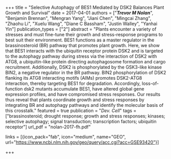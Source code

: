 +++
title = "Selective Autophagy of BES1 Mediated by DSK2 Balances Plant Growth and Survival"
date = 2017-04-01
authors = ["__***Trevor M Nolan***__", "Benjamin Brennan", "Mengran Yang", "Jiani Chen", "Mingcai Zhang", "Zhaohu Li", "Xuelu Wang", "Diane C Bassham", "Justin Walley", "Yanhai Yin"]
publication_types = ["2"]
abstract = "Plants encounter a variety of stresses and must fine-tune their growth and stress-response programs to best suit their environment. BES1 functions as a master regulator in the brassinosteroid (BR) pathway that promotes plant growth. Here, we show that BES1 interacts with the ubiquitin receptor protein DSK2 and is targeted to the autophagy pathway during stress via the interaction of DSK2 with ATG8, a ubiquitin-like protein directing autophagosome formation and cargo recruitment. Additionally, DSK2 is phosphorylated by the GSK3-like kinase BIN2, a negative regulator in the BR pathway. BIN2 phosphorylation of DSK2 flanking its ATG8 interacting motifs (AIMs) promotes DSK2-ATG8 interaction, thereby targeting BES1 for degradation. Accordingly, loss-of-function dsk2 mutants accumulate BES1, have altered global gene expression profiles, and have compromised stress responses. Our results thus reveal that plants coordinate growth and stress responses by integrating BR and autophagy pathways and identify the molecular basis of this crosstalk."
featured = true
publication = "*Dev. Cell*"
tags = ["brassinosteroid; drought response; growth and stress responses; kinases; selective autophagy; signal transduction; transcription factors; ubiquitin receptor"]
url_pdf = "nolan-2017-fh.pdf"

links = [{icon_pack="fab", icon="medium", name="GEO", url="https://www.ncbi.nlm.nih.gov/geo/query/acc.cgi?acc=GSE93420"}]


+++


